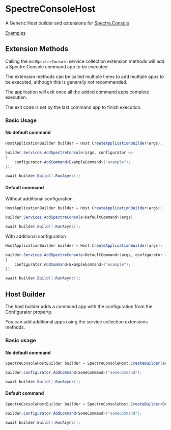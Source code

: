 ﻿# SpectreConsoleHost

A Generic Host builder and extensions for [Spectre.Console](https://spectreconsole.net/)

[Examples](https://github.com/snargledorf/SpectreConsoleHost.Examples)

## Extension Methods

Calling the `AddSpectreConsole` service collection extension methods will add a Spectre.Console command app to be executed.

The extension methods can be called multiple times to add multiple apps to be executed, although this is generally not recommended.

The application will exit once all the added command apps complete execution.

The exit code is set by the last command app to finish execution.

### Basic Usage

#### No default command
```c#
HostApplicationBuilder builder = Host.CreateApplicationBuilder(args);

builder.Services.AddSpectreConsole(args, configurator =>
{
    configurator.AddCommand<ExampleCommand>("example");
});

await builder.Build().RunAsync();
```

#### Default command
Without additional configuration
```c#
HostApplicationBuilder builder = Host.CreateApplicationBuilder(args);

builder.Services.AddSpectreConsole<DefaultCommand>(args);

await builder.Build().RunAsync();
```
With additional configuration
```c#
HostApplicationBuilder builder = Host.CreateApplicationBuilder(args);

builder.Services.AddSpectreConsole<DefaultCommand>(args, configurator =>
{
    configurator.AddCommand<ExampleCommand>("example");
});

await builder.Build().RunAsync();
```

## Host Builder

The host builder adds a command app with the configuration from the Configurator property.

You can add additional apps using the service collection extensions methods.

### Basic usage

#### No default command
```c#
SpectreConsoleHostBuilder builder = SpectreConsoleHost.CreateBuilder(args);

builder.Configurator.AddCommand<SomeCommand>("somecommand");

await builder.Build().RunAsync();
```

#### Default command
```c#
SpectreConsoleHostBuilder builder = SpectreConsoleHost.CreateBuilder<DefaultCommand>(args);

builder.Configurator.AddCommand<SomeCommand>("somecommand");

await builder.Build().RunAsync();
```